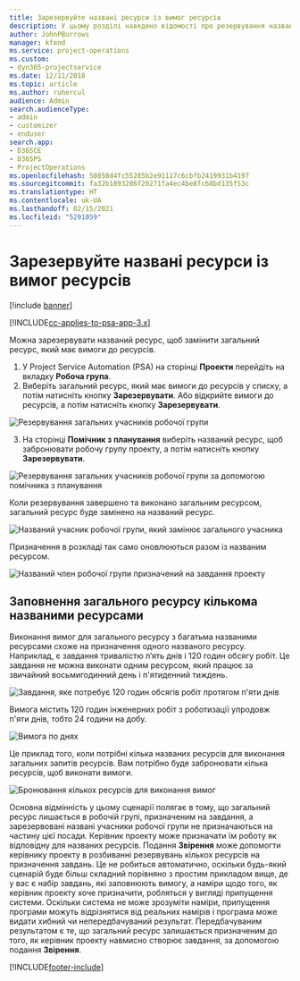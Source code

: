 ```yaml
---
title: Зарезервуйте названі ресурси із вимог ресурсів
description: У цьому розділі наведено відомості про резервування названих ресурсів для загальних вимог до ресурсів.
author: JohnPBurrows
manager: kfend
ms.service: project-operations
ms.custom:
- dyn365-projectservice
ms.date: 12/11/2018
ms.topic: article
ms.author: ruhercul
audience: Admin
search.audienceType:
- admin
- customizer
- enduser
search.app:
- D365CE
- D365PS
- ProjectOperations
ms.openlocfilehash: 50858d4fc55285b2e91117c6cbfb2419931b4197
ms.sourcegitcommit: fa32b1893286f20271fa4ec4be8fc68bd135f53c
ms.translationtype: HT
ms.contentlocale: uk-UA
ms.lasthandoff: 02/15/2021
ms.locfileid: "5291059"
---
```

# <a name="book-named-resources-from-resource-requirements"></a>Зарезервуйте названі ресурси із вимог ресурсів

[!include [banner](../includes/psa-now-project-operations.md)]

[!INCLUDE[cc-applies-to-psa-app-3.x](../includes/cc-applies-to-psa-app-3x.md)]

Можна зарезервувати названий ресурс, щоб замінити загальний ресурс, який має вимоги до ресурсів.

1. У Project Service Automation (PSA) на сторінці **Проекти** перейдіть на вкладку **Робоча група**.
2. Виберіть загальний ресурс, який має вимоги до ресурсів у списку, а потім натисніть кнопку **Зарезервувати**. Або відкрийте вимоги до ресурсів, а потім натисніть кнопку **Зарезервувати**.


![Резервування загальних учасників робочої групи](media/RM-how-to-14.png)


3. На сторінці **Помічник з планування** виберіть названий ресурс, щоб забронювати робочу групу проекту, а потім натисніть кнопку **Зарезервувати**.

![Резервування загальних учасників робочої групи за допомогою помічника з планування](media/RM-how-to-15.png)

Коли резервування завершено та виконано загальним ресурсом, загальний ресурс буде замінено на названий ресурс.

![Названий учасник робочої групи, який замінює загального учасника](media/RM-how-to-16.png)

Призначення в розкладі так само оновлюються разом із названим ресурсом.

![Названий член робочої групи призначений на завдання проекту](media/RM-how-to-17.png)

## <a name="fulfill-a-generic-resource-with-multiple-named-resources"></a>Заповнення загального ресурсу кількома названими ресурсами
Виконання вимог для загального ресурсу з багатьма названими ресурсами схоже на призначення одного названого ресурсу. Наприклад, є завдання тривалістю п’ять днів і 120 годин обсягу робіт. Це завдання не можна виконати одним ресурсом, який працює за звичайний восьмигодинний день і п'ятиденний тиждень. 

![Завдання, яке потребує 120 годин обсягів робіт протягом п'яти днів](media/RM-how-to-21.png)

Вимога містить 120 годин інженерних робіт з роботизації упродовж п'яти днів, тобто 24 години на добу.

![Вимога по днях](media/RM-how-to-22.png)

Це приклад того, коли потрібні кілька названих ресурсів для виконання загальних запитів ресурсів. Вам потрібно буде забронювати кілька ресурсів, щоб виконати вимоги.

![Бронювання кількох ресурсів для виконання вимог](media/RM-how-to-23.png)

Основна відмінність у цьому сценарії полягає в тому, що загальний ресурс лишається в робочій групі, призначеним на завдання, а зарезервовані названі учасники робочої групи не призначаються на частину цієї посади. Керівник проекту може призначати їм роботу як відповідну для названих ресурсів. Подання **Звірення** може допомогти керівнику проекту в розбиванні резервувань кількох ресурсів на призначення завдань. Це не робиться автоматично, оскільки будь-який сценарій буде більш складний порівняно з простим прикладом вище, де у вас є набір завдань, які заповнюють вимогу, а наміри щодо того, як керівник проекту хоче призначити, робляться у вигляді припущення системи. Оскільки система не може зрозуміти наміри, припущення програми можуть відрізнятися від реальних намірів і програма може видати хибний чи непередбачуваний результат. Передбачуваним результатом є те, що загальний ресурс залишається призначеним до того, як керівник проекту навмисно створює завдання, за допомогою подання **Звірення**.




[!INCLUDE[footer-include](../includes/footer-banner.md)]
